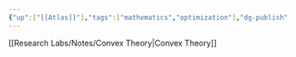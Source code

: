 ```yaml
---
{"up":["[[Atlas]]"],"tags":["mathematics","optimization"],"dg-publish":true,"permalink":"/research-labs/maps/optimization-moc/","dgPassFrontmatter":true}
---
```


[[Research Labs/Notes/Convex Theory\|Convex Theory]]
